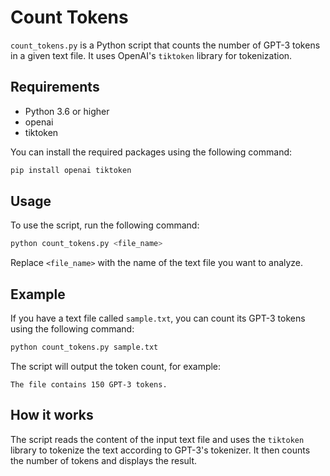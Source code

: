 # Count Tokens

`count_tokens.py` is a Python script that counts the number of GPT-3 tokens in a given text file. It uses OpenAI's `tiktoken` library for tokenization.

## Requirements

- Python 3.6 or higher
- openai
- tiktoken

You can install the required packages using the following command:

```sh
pip install openai tiktoken
```

## Usage

To use the script, run the following command:

```sh
python count_tokens.py <file_name>
```

Replace `<file_name>` with the name of the text file you want to analyze.

## Example

If you have a text file called `sample.txt`, you can count its GPT-3 tokens using the following command:

```sh
python count_tokens.py sample.txt
```

The script will output the token count, for example:

```
The file contains 150 GPT-3 tokens.
```

## How it works

The script reads the content of the input text file and uses the `tiktoken` library to tokenize the text according to GPT-3's tokenizer. It then counts the number of tokens and displays the result.

